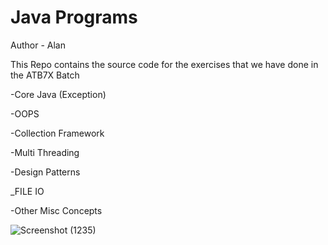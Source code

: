 # Java Programs 

Author - Alan

This Repo contains the source code for the exercises that we have done in the ATB7X Batch

-Core Java (Exception)

-OOPS

-Collection Framework

-Multi Threading

-Design Patterns

_FILE IO

-Other Misc Concepts

![Screenshot (1235)](https://github.com/user-attachments/assets/852f1880-19b1-4150-94e1-042dce916bad)
